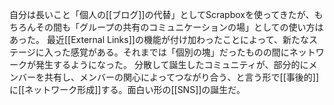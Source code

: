 
自分は長いこと「個人の[[ブログ]]の代替」としてScrapboxを使ってきたが、もちろんその間も「グループの共有のコミュニケーションの場」としての使い方はあった。
最近[[External Links]]の機能が付け加わったことによって、新たなステージに入った感覚がある。それまでは「個別の塊」だったものの間にネットワークが発生するようになった。
分散して誕生したコミュニティが、部分的にメンバーを共有し、メンバーの関心によってつながり合う、と言う形で[[事後的]]に[[ネットワーク形成]]する。面白い形の[[SNS]]の誕生だ。
